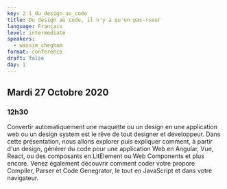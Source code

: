 ```yaml
---
key: 2.1_du_design_au_code
title: Du design au code, il n'y a qu'un pas-rseur
language: Français
level: intermediate
speakers:
  - wassim_chegham
format: conference
draft: false
day: 1
---
```


## Mardi 27 Octobre 2020
### 12h30


Convertir automatiquement une maquette ou un design en une application web ou un design system est le rêve de tout designer et développeur. Dans cette présentation, nous allons explorer puis expliquer comment, à partir d'un design, générer du code pour une application Web en Angular, Vue, React, ou des composants en LitElement ou Web Components et plus encore. Venez également découvrir comment coder votre propore Compiler, Parser et Code Genegrator, le tout en JavaScript et dans votre navigateur.
